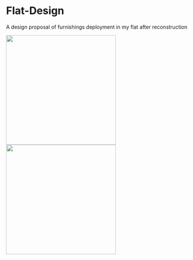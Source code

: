 # Flat-Design
A design proposal of furnishings deployment in my flat after reconstruction
<p float="left">
  <img src="/Flat-Design/Flat_1.PNG" width="300" /> 
  <img src="/Flat-Design/Flat_2.PNG" width="300" />
</p>
